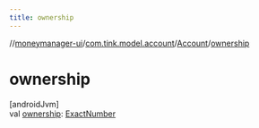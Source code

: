 ```yaml
---
title: ownership
---
```

//[moneymanager-ui](../../../index.html)/[com.tink.model.account](../index.html)/[Account](index.html)/[ownership](ownership.html)



# ownership



[androidJvm]\
val [ownership](ownership.html): [ExactNumber](../../com.tink.model.misc/-exact-number/index.html)




